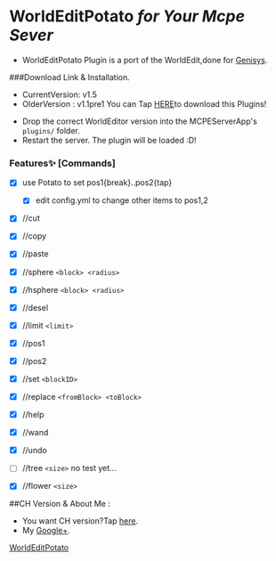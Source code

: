 # WorldEditPotato <em>for Your Mcpe Sever </em>
* WorldEditPotato Plugin is a port of the WorldEdit,done for [Genisys](https://github.com/iTXTech/Genisys).

###Download Link & Installation.
* CurrentVersion: v1.5 
* OlderVersion : v1.1pre1
You can Tap [HERE](https://github.com/Yoyu666/WorldEditPotato/releases)to download this Plugins!
- Drop the correct WorldEditor version into the MCPEServerApp's `plugins/` folder.
- Restart the server. The plugin will be loaded :D!

### Features✨ [Commands]
- [x] use Potato to set pos1{break}..pos2{tap}
   - [x] edit config.yml to change other items to pos1,2
- [x] //cut
- [x] //copy
- [x] //paste
- [x] //sphere `<block> <radius>`
- [x] //hsphere `<block> <radius>`
- [x] //desel
- [x] //limit `<limit>`
- [x] //pos1
- [x] //pos2
- [x] //set `<blockID>`
- [x] //replace `<fromBlock> <toBlock>`
- [x] //help
- [x] //wand
- [x] //undo
- [ ] //tree `<size>` no test yet...
- [x] //flower `<size>`


##CH Version & About Me :
* You want CH version?Tap [here](https://github.com/Yoyu666/WorldEdit-PotatoCH).
* My [Google+](https://plus.google.com/112806261931025159399).


[WorldEditPotato](http://img10.deviantart.net/af75/i/2014/242/1/9/kawaii_potato_by_hashtagpony-d7xbs1t.png)
